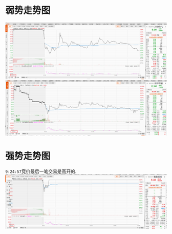 # 弱势走势图
![](images/Pasted%20image%2020220714081022.png)
![](images/Pasted%20image%2020220714081158.png)

# 强势走势图
`9:24:57`竞价最后一笔交易是高开的.
![](images/Pasted%20image%2020220714081512.png)
